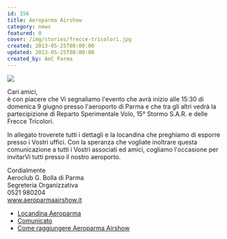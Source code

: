```yaml
---
id: 156
title: Aeroparma Airshow
category: news
featured: 0
cover: /img/stories/frecce-tricolori.jpg
created: 2013-05-25T08:00:00
updated: 2013-05-25T08:00:00
created_by: AeC Parma
---
```


<img class="float-start mr-3 w-[300px]" src="/img/stories/frecce-tricolori.jpg"/>

Cari amici,<br/>
è con piacere che Vi segnaliamo l'evento che avrà inizio alle 15:30 di domenica 9 giugno presso l'aeroporto di Parma e che tra gli altri vedrà la partecipizione di Reparto Sperimentale Volo, 15° Stormo S.A.R. e delle Frecce Tricolori.

In allegato troverete tutti i dettagli e la locandina che preghiamo di esporre presso i Vostri uffici. Con la speranza che vogliate inoltrare questa comunicazione a tutti i Vostri associati ed amici, cogliamo l'occasione per invitarVi tutti presso il nostro aeroporto.

Cordialmente<br />
Aeroclub G. Bolla di Parma<br />
Segreteria Organizzativa <br />
0521 980204<br />
<a href="www.aeroparmaairshow.it" target="_blank">www.aeroparmaairshow.it</a><br />

- <a href="/docs/2013.LIMP.Locandina_Aeroparma.pdf">Locandina Aeroparma</a>
- <a href="/docs/2013.LIMP.Comunicato.pdf">Comunicato</a>
- <a href="/docs/2013.LIMP.Come_raggiungere_fiere.pdf">Come raggiungere Aeroparma Airshow</a>
